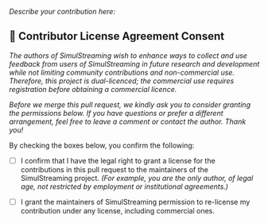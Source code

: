 *Describe your contribution here:*



## 📄 Contributor License Agreement Consent

*The authors of SimulStreaming wish to enhance ways to collect and use feedback from users of SimulStreaming in future research and development while not limiting community contributions and non-commercial use. Therefore, this project is dual-licenced; the commercial use requires registration before obtaining a commercial licence.*

*Before we merge this pull request, we kindly ask you to consider granting the permissions below. If you have questions or prefer a different arrangement, feel free to leave a comment or contact the author. Thank you!*

By checking the boxes below, you confirm the following:

- [ ] I confirm that I have the legal right to grant a license for the contributions in this pull request to the maintainers of the SimulStreaming project.
*(For example, you are the only author, of legal age, not restricted by employment or institutional agreements.)*

- [ ] I grant the maintainers of SimulStreaming permission to re-license my contribution under any license, including commercial ones.
